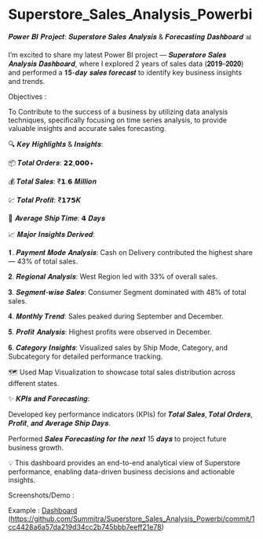 # Superstore_Sales_Analysis_Powerbi

 𝑷𝒐𝒘𝒆𝒓 𝑩𝑰 𝑷𝒓𝒐𝒋𝒆𝒄𝒕: 𝑺𝒖𝒑𝒆𝒓𝒔𝒕𝒐𝒓𝒆 𝑺𝒂𝒍𝒆𝒔 𝑨𝒏𝒂𝒍𝒚𝒔𝒊𝒔 & 𝑭𝒐𝒓𝒆𝒄𝒂𝒔𝒕𝒊𝒏𝒈 𝑫𝒂𝒔𝒉𝒃𝒐𝒂𝒓𝒅 📊

I’m excited to share my latest Power BI project — 𝑺𝒖𝒑𝒆𝒓𝒔𝒕𝒐𝒓𝒆 𝑺𝒂𝒍𝒆𝒔 𝑨𝒏𝒂𝒍𝒚𝒔𝒊𝒔 𝑫𝒂𝒔𝒉𝒃𝒐𝒂𝒓𝒅, where I explored 2 years of sales data (𝟐𝟎𝟏𝟗–𝟐𝟎𝟐𝟎) and performed a 𝟏𝟓-𝒅𝒂𝒚 𝒔𝒂𝒍𝒆𝒔 𝒇𝒐𝒓𝒆𝒄𝒂𝒔𝒕 to identify key business insights and trends.


Objectives :

To Contribute to the success of a business by utilizing data analysis techniques, specifically focusing on time series analysis, to provide valuable insights and accurate sales forecasting.


🔍 𝑲𝒆𝒚 𝑯𝒊𝒈𝒉𝒍𝒊𝒈𝒉𝒕𝒔 & 𝑰𝒏𝒔𝒊𝒈𝒉𝒕𝒔:

📦 𝑻𝒐𝒕𝒂𝒍 𝑶𝒓𝒅𝒆𝒓𝒔: 𝟮𝟮,𝟬𝟬𝟬+

💰 𝑻𝒐𝒕𝒂𝒍 𝑺𝒂𝒍𝒆𝒔: ₹𝟭.𝟲  𝑴𝒊𝒍𝒍𝒊𝒐𝒏

💹 𝑻𝒐𝒕𝒂𝒍 𝑷𝒓𝒐𝒇𝒊𝒕: ₹𝟭𝟳𝟱𝑲

🚚 𝑨𝒗𝒆𝒓𝒂𝒈𝒆 𝑺𝒉𝒊𝒑 𝑻𝒊𝒎𝒆: 𝟰 𝑫𝒂𝒚𝒔



📈 𝑴𝒂𝒋𝒐𝒓 𝑰𝒏𝒔𝒊𝒈𝒉𝒕𝒔 𝑫𝒆𝒓𝒊𝒗𝒆𝒅:

 𝟏. 𝑷𝒂𝒚𝒎𝒆𝒏𝒕 𝑴𝒐𝒅𝒆 𝑨𝒏𝒂𝒍𝒚𝒔𝒊𝒔: Cash on Delivery contributed the highest share — 43% of total sales.


𝟐. 𝑹𝒆𝒈𝒊𝒐𝒏𝒂𝒍 𝑨𝒏𝒂𝒍𝒚𝒔𝒊𝒔: West Region led with 33% of overall sales.


𝟑. 𝑺𝒆𝒈𝒎𝒆𝒏𝒕-𝒘𝒊𝒔𝒆 𝑺𝒂𝒍𝒆𝒔: Consumer Segment dominated with 48% of total sales.


𝟒. 𝑴𝒐𝒏𝒕𝒉𝒍𝒚 𝑻𝒓𝒆𝒏𝒅: Sales peaked during September and December.


𝟓. 𝑷𝒓𝒐𝒇𝒊𝒕 𝑨𝒏𝒂𝒍𝒚𝒔𝒊𝒔: Highest profits were observed in December.


𝟔. 𝑪𝒂𝒕𝒆𝒈𝒐𝒓𝒚 𝑰𝒏𝒔𝒊𝒈𝒉𝒕𝒔:  Visualized sales by Ship Mode, Category, and Subcategory for detailed performance tracking.


🗺️ Used Map Visualization to showcase total sales distribution across different states.


✨ 𝑲𝑷𝑰𝒔 𝒂𝒏𝒅 𝑭𝒐𝒓𝒆𝒄𝒂𝒔𝒕𝒊𝒏𝒈:

Developed key performance indicators (KPIs) for 𝑻𝒐𝒕𝒂𝒍 𝑺𝒂𝒍𝒆𝒔, 𝑻𝒐𝒕𝒂𝒍 𝑶𝒓𝒅𝒆𝒓𝒔, 𝑷𝒓𝒐𝒇𝒊𝒕, 𝒂𝒏𝒅 𝑨𝒗𝒆𝒓𝒂𝒈𝒆 𝑺𝒉𝒊𝒑 𝑫𝒂𝒚𝒔.

 Performed 𝑺𝒂𝒍𝒆𝒔 𝑭𝒐𝒓𝒆𝒄𝒂𝒔𝒕𝒊𝒏𝒈 𝒇𝒐𝒓 𝒕𝒉𝒆 𝒏𝒆𝒙𝒕 15 𝒅𝒂𝒚𝒔 to project future business growth.

💡 This dashboard provides an end-to-end analytical view of Superstore performance, enabling data-driven business decisions and actionable insights.

Screenshots/Demo :

Example : [Dashboard](https://github.com/Summitra/Superstore_Sales_Analysis_Powerbi/commit/1cc4428a6a57da219d34cc2b745bbb7eeff21e78)
(https://github.com/Summitra/Superstore_Sales_Analysis_Powerbi/commit/1cc4428a6a57da219d34cc2b745bbb7eeff21e78)

